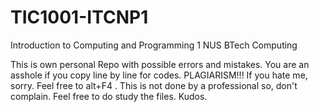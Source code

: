 # TIC1001-ITCNP1
Introduction to Computing and Programming 1 NUS BTech Computing 

This is own personal Repo with possible errors and mistakes.
You are an asshole if you copy line by line for codes. PLAGIARISM!!!
If you hate me, sorry. Feel free to alt+F4 .
This is not done by a professional so, don't complain.
Feel free to do study the files.
Kudos.
